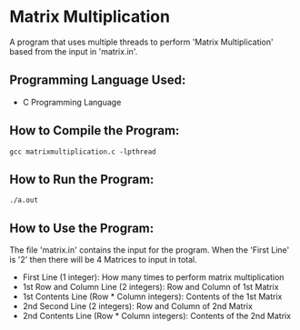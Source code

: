 # Matrix Multiplication
A program that uses multiple threads to perform 'Matrix Multiplication' based from the input in 'matrix.in'.

## Programming Language Used:
- C Programming Language

## How to Compile the Program:
`gcc matrixmultiplication.c -lpthread`

## How to Run the Program:
`./a.out`

## How to Use the Program:
The file 'matrix.in' contains the input for the program. When the 'First Line' is '2' then there will be 4 Matrices to input in total.
- First Line (1 integer): How many times to perform matrix multiplication
- 1st Row and Column Line (2 integers): Row and Column of 1st Matrix
- 1st Contents Line (Row * Column integers): Contents of the 1st Matrix
- 2nd Second Line (2 integers): Row and Column of 2nd Matrix
- 2nd Contents Line (Row * Column integers): Contents of the 2nd Matrix
